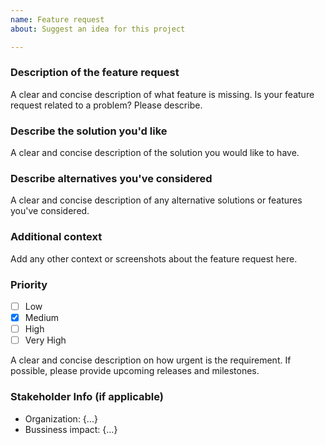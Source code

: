 ```yaml
---
name: Feature request
about: Suggest an idea for this project

---
```

### **Description of the feature request**
A clear and concise description of what feature is missing.
Is your feature request related to a problem? Please describe.

### **Describe the solution you'd like**
A clear and concise description of the solution you would like to have.

### **Describe alternatives you've considered**
A clear and concise description of any alternative solutions or features you've considered.

### **Additional context**
Add any other context or screenshots about the feature request here.

### **Priority**
- [ ] Low
- [x] Medium
- [ ] High
- [ ] Very High

A clear and concise description on how urgent is the requirement. If possible, please provide upcoming releases and milestones.

### **Stakeholder Info** (if applicable)

- Organization: {...}
- Bussiness impact: {...}
